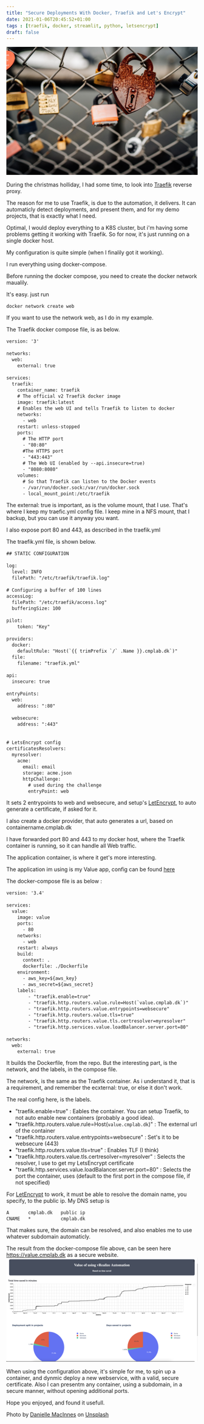 ```yaml
---
title: "Secure Deployments With Docker, Traefik and Let's Encrypt"
date: 2021-01-06T20:45:52+01:00
tags : [traefik, docker, streamlit, python, letsencrypt]
draft: false
---
```

![top](images/danielle-macinnes-Ehtk87Go0Wg-unsplash.jpg)

During the christmas holliday, I had some time, to look into [Traefik](https://traefik.io/traefik/) reverse proxy.

The reason for me to use Traefik, is due to the automation, it delivers. 
It can automaticly detect deployments, and present them, and for my demo projects, that is exactly what I need.

Optimal, I would deploy everything to a K8S cluster, but i'm having some problems getting it working with Traefik. So for now, it's just running on a single docker host. 

My configuration is quite simple (when I finalily got it working).

I run everything using docker-compose.

Before running the docker compose, you need to create the docker network maualily.

It's easy. just run
```
docker network create web
```
If you want to use the network web, as I do in my example.

The Traefik docker compose file, is as below. 

```
version: '3'

networks:
  web:
    external: true

services:
  traefik:
    container_name: traefik
    # The official v2 Traefik docker image
    image: traefik:latest
    # Enables the web UI and tells Traefik to listen to docker
    networks:
      - web
    restart: unless-stopped
    ports:
      # The HTTP port
      - "80:80"
      #The HTTPS port
      - "443:443"
      # The Web UI (enabled by --api.insecure=true)
      - "8080:8080"
    volumes:
      # So that Traefik can listen to the Docker events
      - /var/run/docker.sock:/var/run/docker.sock
      - local_mount_point:/etc/traefik
```
The external: true 
is important, as is the volume mount, that I use.
That's where I keep my traefic.yml config file. 
I keep mine in a NFS mount, that I backup, but you can use it anyway you want. 

I also expose port 80 and 443, as described in the traefik.yml

The traefik.yml file, is shown below. 

```
## STATIC CONFIGURATION

log:
  level: INFO
  filePath: "/etc/traefik/traefik.log"

# Configuring a buffer of 100 lines
accessLog:
  filePath: "/etc/traefik/access.log"
  bufferingSize: 100

pilot:
    token: "Key"

providers:
  docker:
    defaultRule: "Host(`{{ trimPrefix `/` .Name }}.cmplab.dk`)"
  file:
    filename: "traefik.yml"

api:
  insecure: true

entryPoints:
  web:
    address: ":80"

  websecure:
    address: ":443"


# LetsEncrypt config
certificatesResolvers:
  myresolver:
    acme:
      email: email
      storage: acme.json
      httpChallenge:
        # used during the challenge
        entryPoint: web
```
It sets 2 entrypoints to web and websecure, and setup's [LetEncrypt](https://letsencrypt.org), to auto generate a certificate, if asked for it. 

I also create a docker provider, that auto generates a url, based on containername.cmplab.dk

I have forwarded port 80 and 443 to my docker host, where the Traefik container is running, so it can handle all Web traffic.

The application container, is where it get's more interesting.

The application im using is my Value app, config can be found [here](https://github.com/rhjensen79/DemoApp)


The docker-compose file is as below :

```
version: '3.4'

services:
  value:
    image: value
    ports:
      - 80
    networks:
      - web
    restart: always
    build:
      context: .
      dockerfile: ./Dockerfile
    environment:
      - aws_key=${aws_key}
      - aws_secret=${aws_secret}
    labels:
        - "traefik.enable=true"
        - "traefik.http.routers.value.rule=Host(`value.cmplab.dk`)"
        - "traefik.http.routers.value.entrypoints=websecure"
        - "traefik.http.routers.value.tls=true"
        - "traefik.http.routers.value.tls.certresolver=myresolver"
        - "traefik.http.services.value.loadBalancer.server.port=80"

networks:
  web:
    external: true
```
It builds the Dockerfile, from the repo. But the interesting part, is the network, and the labels, in the compose file.

The network, is the same as the Traefik container. 
As i understand it, that is a requirement, and remember the ecxternal: true, or else it don't work.

The real config here, is the labels.

- "traefik.enable=true" : Eables the container. You can setup Traefik, to not auto enable new containers (probably a good idea).
- "traefik.http.routers.value.rule=Host(`value.cmplab.dk`)" : The external url of the container
- "traefik.http.routers.value.entrypoints=websecure" : Set's it to be websecure (443)
- "traefik.http.routers.value.tls=true" : Enables TLF (I think)
- "traefik.http.routers.value.tls.certresolver=myresolver" : Selects the resolver, I use to get my LetsEncrypt certificate
- "traefik.http.services.value.loadBalancer.server.port=80" : Selects the port the container, uses (default to the first port in the compose file, if not specified)

For [LetEncrypt](https://letsencrypt.org) to work, it must be able to resolve the domain name, you specify, to the public ip. 
My DNS setup is 

```
A       cmplab.dk   public ip
CNAME   *           cmplab.dk
```

That makes sure, the domain can be resolved, and also enables me to use whatever subdomain automaticly.

The result from the docker-compose file above, can be seen here https://value.cmplab.dk as a secure website.
![value.cmplab.dk](images/value_screenshot.png)

When using the configuration above, it's simple for me, to spin up a container, and dynmic deploy a new webservice, with a valid, secure certificate. 
Also I can presentm any container, using a subdomain, in a secure manner, without opening additional ports. 

Hope you enjoyed, and found it usefull.


<span>Photo by <a href="https://unsplash.com/@dsmacinnes?utm_source=unsplash&amp;utm_medium=referral&amp;utm_content=creditCopyText">Danielle MacInnes</a> on <a href="https://unsplash.com/s/photos/lock?utm_source=unsplash&amp;utm_medium=referral&amp;utm_content=creditCopyText">Unsplash</a></span>
